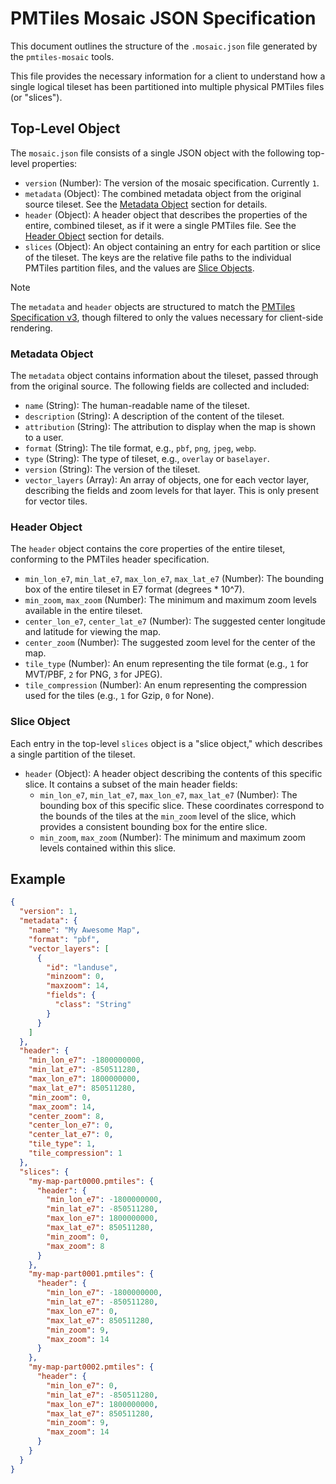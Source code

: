 # PMTiles Mosaic JSON Specification

This document outlines the structure of the `.mosaic.json` file generated by the `pmtiles-mosaic` tools.

This file provides the necessary information for a client to understand how a single logical tileset has been partitioned into multiple physical PMTiles files (or "slices").

## Top-Level Object

The `mosaic.json` file consists of a single JSON object with the following top-level properties:

- `version` (Number): The version of the mosaic specification. Currently `1`.
- `metadata` (Object): The combined metadata object from the original source tileset. See the [Metadata Object](#metadata-object) section for details.
- `header` (Object): A header object that describes the properties of the entire, combined tileset, as if it were a single PMTiles file. See the [Header Object](#header-object) section for details.
- `slices` (Object): An object containing an entry for each partition or slice of the tileset. The keys are the relative file paths to the individual PMTiles partition files, and the values are [Slice Objects](#slice-object).

> [!NOTE]
> The `metadata` and `header` objects are structured to match the [PMTiles Specification v3](https://github.com/protomaps/PMTiles/blob/main/spec/v3/spec.md), though filtered to only the values necessary for client-side rendering.

### Metadata Object

The `metadata` object contains information about the tileset, passed through from the original source. The following fields are collected and included:

- `name` (String): The human-readable name of the tileset.
- `description` (String): A description of the content of the tileset.
- `attribution` (String): The attribution to display when the map is shown to a user.
- `format` (String): The tile format, e.g., `pbf`, `png`, `jpeg`, `webp`.
- `type` (String): The type of tileset, e.g., `overlay` or `baselayer`.
- `version` (String): The version of the tileset.
- `vector_layers` (Array): An array of objects, one for each vector layer, describing the fields and zoom levels for that layer. This is only present for vector tiles.

### Header Object

The `header` object contains the core properties of the entire tileset, conforming to the PMTiles header specification.

- `min_lon_e7`, `min_lat_e7`, `max_lon_e7`, `max_lat_e7` (Number): The bounding box of the entire tileset in E7 format (degrees * 10^7).
- `min_zoom`, `max_zoom` (Number): The minimum and maximum zoom levels available in the entire tileset.
- `center_lon_e7`, `center_lat_e7` (Number): The suggested center longitude and latitude for viewing the map.
- `center_zoom` (Number): The suggested zoom level for the center of the map.
- `tile_type` (Number): An enum representing the tile format (e.g., `1` for MVT/PBF, `2` for PNG, `3` for JPEG).
- `tile_compression` (Number): An enum representing the compression used for the tiles (e.g., `1` for Gzip, `0` for None).

### Slice Object

Each entry in the top-level `slices` object is a "slice object," which describes a single partition of the tileset.

- `header` (Object): A header object describing the contents of this specific slice. It contains a subset of the main header fields:
    - `min_lon_e7`, `min_lat_e7`, `max_lon_e7`, `max_lat_e7` (Number): The bounding box of this specific slice. These coordinates correspond to the bounds of the tiles at the `min_zoom` level of the slice, which provides a consistent bounding box for the entire slice.
    - `min_zoom`, `max_zoom` (Number): The minimum and maximum zoom levels contained within this slice.

## Example

```json
{
  "version": 1,
  "metadata": {
    "name": "My Awesome Map",
    "format": "pbf",
    "vector_layers": [
      {
        "id": "landuse",
        "minzoom": 0,
        "maxzoom": 14,
        "fields": {
          "class": "String"
        }
      }
    ]
  },
  "header": {
    "min_lon_e7": -1800000000,
    "min_lat_e7": -850511280,
    "max_lon_e7": 1800000000,
    "max_lat_e7": 850511280,
    "min_zoom": 0,
    "max_zoom": 14,
    "center_zoom": 8,
    "center_lon_e7": 0,
    "center_lat_e7": 0,
    "tile_type": 1,
    "tile_compression": 1
  },
  "slices": {
    "my-map-part0000.pmtiles": {
      "header": {
        "min_lon_e7": -1800000000,
        "min_lat_e7": -850511280,
        "max_lon_e7": 1800000000,
        "max_lat_e7": 850511280,
        "min_zoom": 0,
        "max_zoom": 8
      }
    },
    "my-map-part0001.pmtiles": {
      "header": {
        "min_lon_e7": -1800000000,
        "min_lat_e7": -850511280,
        "max_lon_e7": 0,
        "max_lat_e7": 850511280,
        "min_zoom": 9,
        "max_zoom": 14
      }
    },
    "my-map-part0002.pmtiles": {
      "header": {
        "min_lon_e7": 0,
        "min_lat_e7": -850511280,
        "max_lon_e7": 1800000000,
        "max_lat_e7": 850511280,
        "min_zoom": 9,
        "max_zoom": 14
      }
    }
  }
}
```
